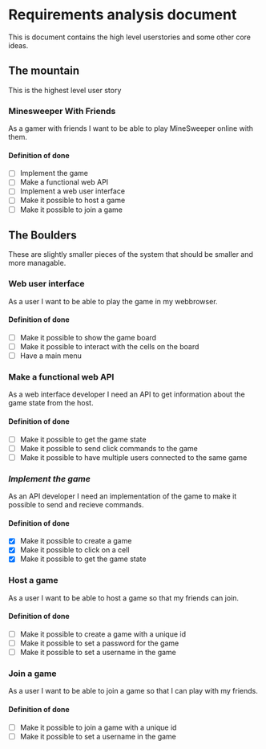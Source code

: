 # Requirements analysis document

This is document contains the high level userstories and some other core ideas.

## The mountain

This is the highest level user story

### Minesweeper With Friends

As a gamer with friends I want to be able to play MineSweeper online with them.

#### Definition of done

- [ ] Implement the game
- [ ] Make a functional web API
- [ ] Implement a web user interface
- [ ] Make it possible to host a game
- [ ] Make it possible to join a game

## The Boulders

These are slightly smaller pieces of the system that should be smaller and more managable.

### Web user interface

As a user I want to be able to play the game in my webbrowser.

#### Definition of done

- [ ] Make it possible to show the game board
- [ ] Make it possible to interact with the cells on the board
- [ ] Have a main menu

### Make a functional web API

As a web interface developer I need an API to get information about the game state from the host.

#### Definition of done

- [ ] Make it possible to get the game state
- [ ] Make it possible to send click commands to the game
- [ ] Make it possible to have multiple users connected to the same game

### *Implement the game*

As an API developer I need an implementation of the game to make it possible to send and recieve commands.

#### Definition of done

- [x] Make it possible to create a game
- [x] Make it possible to click on a cell
- [x] Make it possible to get the game state

### Host a game

As a user I want to be able to host a game so that my friends can join.

#### Definition of done

- [ ] Make it possible to create a game with a unique id
- [ ] Make it possible to set a password for the game
- [ ] Make it possible to set a username in the game

### Join a game

As a user I want to be able to join a game so that I can play with my friends.

#### Definition of done

- [ ] Make it possible to join a game with a unique id
- [ ] Make it possible to set a username in the game
